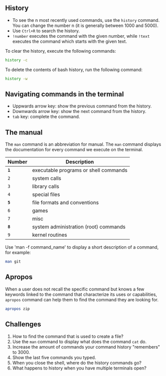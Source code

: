 ## History

* To see the n most recently used commands, use the <code>history</code> command.
You can change the number n (it is generally between 1000 and 5000).
* Use <code>Ctrl+R</code> to search the history.
* <code>!number</code> executes the command with the given number, while <code>!text</code> executes the command which starts with the given text.

To clear the history, execute the following commands:

```bash
history -c
```

To delete the contents of bash history, run the following command:

```bash
history -w
```

## Navigating commands in the terminal

* Uppwards arrow key: show the previous command from the history.
* Downwards arrow key: show the next command from the history.
* <code>tab</code> key: complete the command.

## The manual

The <code>man</code> command is an abbreviation for manual. 
The <code>man</code> command displays the documentation for every command we execute on the terminal.

| Number | Description |
| --- | --- |
| <code><b>1</b></code> | executable programs or shell commands |
| <code>2</code> | system calls |
| <code>3</code> | library calls |
| <code>4</code> | special files |
| <code><b>5</b></code> | file formats and conventions |
| <code>6</code> | games |
| <code>7</code> | misc |
| <code><b>8</b></code> | system administration (root) commands |
| <code>9</code> | kernel routines |

Use 'man -f command_name' to display a short description of a command, for example:

```bash
man git
```

## Apropos

When a user does not recall the specific command but knows a few keywords linked to the command that characterize its uses or capabilities, <code>apropos</code> command can help them to find the command they are looking for.

```bash
apropos zip
```

## Challenges

1. How to find the command that is used to create a file?
1. Use the <code>man</code> command to display what does the command <code>cat</code> do.
1. Increase the amount of commands your command history "remembers" to 3000.
1. Show the last five commands you typed.
1. When you close the shell, where do the history commands go?
1. What happens to history when you have multiple terminals open?
